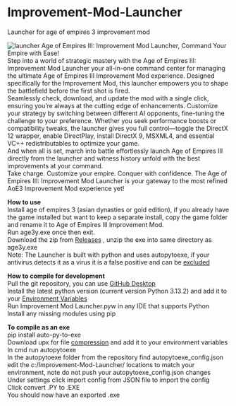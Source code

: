 # Improvement-Mod-Launcher
Launcher for age of empires 3 improvement mod

![launcher](https://github.com/user-attachments/assets/39d7ab75-7e9f-42f7-8847-41b0ec4d6502)
Age of Empires III: Improvement Mod Launcher, Command Your Empire with Ease! <br />
Step into a world of strategic mastery with the Age of Empires III: Improvement Mod Launcher your all-in-one command center for managing the ultimate Age of Empires III Improvement Mod experience. Designed specifically for the Improvement Mod, this launcher empowers you to shape the battlefield before the first shot is fired. <br />
Seamlessly check, download, and update the mod with a single click, ensuring you’re always at the cutting edge of enhancements. Customize your strategy by switching between different AI opponents, fine-tuning the challenge to your preference. Whether you seek performance boosts or compatibility tweaks, the launcher gives you full control—toggle the DirectX 12 wrapper, enable DirectPlay, install DirectX 9, MSXML4, and essential VC++ redistributables to optimize your game. <br />
And when all is set, march into battle effortlessly launch Age of Empires III directly from the launcher and witness history unfold with the best improvements at your command. <br />
Take charge. Customize your empire. Conquer with confidence. The Age of Empires III: Improvement Mod Launcher is your gateway to the most refined AoE3 Improvement Mod experience yet!

**How to use**<br />
Install age of empires 3 (asian dynasties or gold edition), if you already have the game installed but want to keep a separate install, copy the game folder and rename it to Age of Empires III Improvement Mod.<br />
Run age3y.exe once then exit. <br />
Download the zip from [Releases](https://github.com/ageekhere/Improvement-Mod-Launcher/releases) , unzip the exe into same directory as age3y.exe <br />
Note: The Launcher is built with python and uses autopytoexe, if your antivirus detects it as a virus it is a false positive and can be [excluded](https://nitratine.net/blog/post/issues-when-using-auto-py-to-exe/#my-antivirus-detected-the-exe-as-a-virus) <br />

**How to compile for development**<br />
Pull the git repository, you can use [GitHub Desktop](https://desktop.github.com/download) <br />
Install the latest python version (current version Python 3.13.2) and add it to your [Environment Variables](https://www.liquidweb.com/help-docs/adding-python-path-to-windows-10-or-11-path-environment-variable)<br />
Run Improvement Mod Launcher.pyw in any IDE that supports Python <br />
Install any missing modules using pip <br />

**To compile as an exe** <br /> 
pip install auto-py-to-exe <br />
Download upx for file [compression](https://github.com/upx/upx) and add it to your environment variables <br />
In cmd run autopytoexe <br />
In the autopytoexe folder from the repository find autopytoexe_config.json edit the c:/Improvement-Mod-Launcher/ locations to match your environment, note do not push your autopytoexe_config.json changes <br />
Under settings click import config from JSON file to import the config <br />
Click convert .PY to .EXE <br />
You should now have an exported .exe <br />

